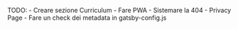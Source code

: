 TODO:
    - Creare sezione Curriculum
    - Fare PWA
    - Sistemare la 404
    - Privacy Page
    - Fare un check dei metadata in gatsby-config.js